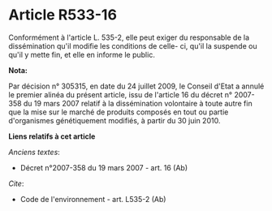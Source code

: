 # Article R533-16

Conformément à l'article L. 535-2, elle peut exiger du responsable de la dissémination qu'il modifie les conditions de celle-
ci, qu'il la suspende ou qu'il y mette fin, et elle en informe le public.

**Nota:**

Par décision n° 305315, en date du 24 juillet 2009, le Conseil d'Etat a annulé le premier alinéa du présent article, issu de
l'article 16 du décret n° 2007-358 du 19 mars 2007 relatif à la dissémination volontaire à toute autre fin que la mise sur le
marché de produits composés en tout ou partie d'organismes génétiquement modifiés, à partir du 30 juin 2010.

**Liens relatifs à cet article**

_Anciens textes_:

  - Décret  n°2007-358 du 19 mars 2007 - art. 16 (Ab)

_Cite_:

  - Code de l'environnement - art. L535-2 (Ab)
